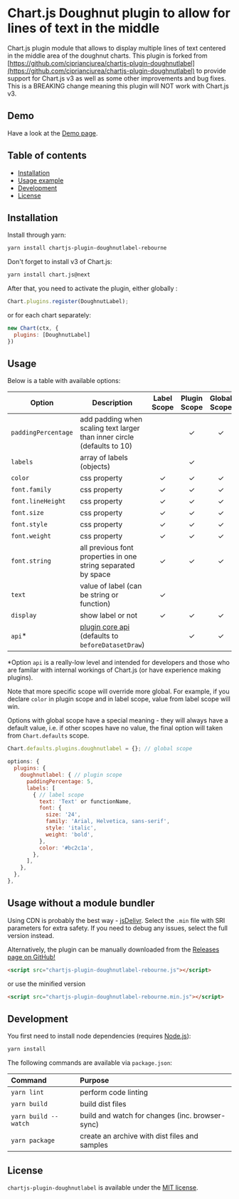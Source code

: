 # Chart.js Doughnut plugin to allow for lines of text in the middle

Chart.js plugin module that allows to display multiple lines of text centered in the middle area of the doughnut charts. This plugin is forked from [https://github.com/ciprianciurea/chartjs-plugin-doughnutlabel](https://github.com/ciprianciurea/chartjs-plugin-doughnutlabel) to provide support for Chart.js v3 as well as some other improvements and bug fixes. This is a BREAKING change meaning this plugin will NOT work with Chart.js v3.

## Demo

Have a look at the [Demo page](https://alexkuc.github.io/chartjs-plugin-doughnutlabel-rebourne/samples/index.html).

## Table of contents

- [Installation](#installation)
- [Usage example](#usage)
- [Development](#development)
- [License](#license)

## Installation

Install through yarn:

```bash
yarn install chartjs-plugin-doughnutlabel-rebourne
```

Don't forget to install v3 of Chart.js:

```bash
yarn install chart.js@next
```

After that, you need to activate the plugin, either globally :

```js
Chart.plugins.register(DoughnutLabel);
```

or for each chart separately:

```js
new Chart(ctx, {
  plugins: [DoughnutLabel]
})
```

## Usage

Below is a table with available options:

| Option              | Description                                                                                                                      | Label Scope | Plugin Scope | Global Scope |
| ------------------- | -------------------------------------------------------------------------------------------------------------------------------- | :---------: | :----------: | :----------: |
| `paddingPercentage` | add padding when scaling text larger than inner circle (defaults to 10)                                                          |             |   &check;    |   &check;    |
| `labels`            | array of labels (objects)                                                                                                        |             |   &check;    |              |
| `color`             | css property                                                                                                                     |   &check;   |   &check;    |   &check;    |
| `font.family`       | css property                                                                                                                     |   &check;   |   &check;    |   &check;    |
| `font.lineHeight`   | css property                                                                                                                     |   &check;   |   &check;    |   &check;    |
| `font.size`         | css property                                                                                                                     |   &check;   |   &check;    |   &check;    |
| `font.style`        | css property                                                                                                                     |   &check;   |   &check;    |   &check;    |
| `font.weight`       | css property                                                                                                                     |   &check;   |   &check;    |   &check;    |
| `font.string`       | all previous font properties in one string separated by space                                                                    |   &check;   |   &check;    |   &check;    |
| `text`              | value of label (can be string or function)                                                                                       |   &check;   |              |              |
| `display`           | show label or not                                                                                                                |   &check;   |   &check;    |   &check;    |
| `api`\*             | [plugin core api](https://www.chartjs.org/docs/latest/developers/plugins.html#plugin-core-api) (defaults to `beforeDatasetDraw`) |             |   &check;    |   &check;    |

\*Option `api` is a really-low level and intended for developers and those who are familar with internal workings of Chart.js (or have experience making plugins).

Note that more specific scope will override more global. For example, if you declare `color` in plugin scope and in label scope, value from label scope will win.

Options with global scope have a special meaning - they will always have a default value, i.e. if other scopes have no value, the final option will taken from `Chart.defaults` scope.

```js
Chart.defaults.plugins.doughnutlabel = {}; // global scope

options: {
  plugins: {
    doughnutlabel: { // plugin scope
      paddingPercentage: 5,
      labels: [
        { // label scope
          text: 'Text' or functionName,
          font: {
            size: '24',
            family: 'Arial, Helvetica, sans-serif',
            style: 'italic',
            weight: 'bold',
          },
          color: '#bc2c1a',
        },
      ],
    },
  },
},
```

## Usage without a module bundler

Using CDN is probably the best way - [jsDelivr](https://www.jsdelivr.com/package/npm/chartjs-plugin-doughnutlabel-rebourne). Select the `.min` file with SRI parameters for extra safety. If you need to debug any issues, select the full version instead.

Alternatively, the plugin can be manually downloaded from the
[Releases page on GitHub!](https://github.com/alexkuc/chartjs-plugin-doughnutlabel-rebourne/releases)

```html
<script src="chartjs-plugin-doughnutlabel-rebourne.js"></script>
```

or use the minified version

```html
<script src="chartjs-plugin-doughnutlabel-rebourne.min.js"></script>
```

## Development

You first need to install node dependencies (requires [Node.js](https://nodejs.org/)):

```bash
yarn install
```

The following commands are available via `package.json`:

| Command | Purpose |
| :--- | :--- |
| `yarn lint` | perform code linting |
| `yarn build ` | build dist files |
| `yarn build --watch` | build and watch for changes (inc. browser-sync) |
| `yarn package`       | create an archive with dist files and samples   |

## License

`chartjs-plugin-doughnutlabel` is available under the [MIT license](LICENSE.md).
